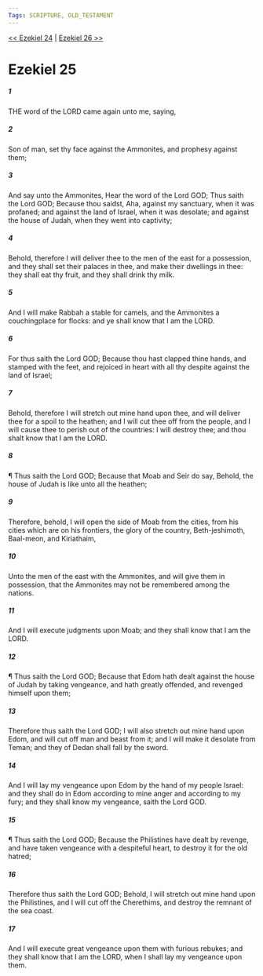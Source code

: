 ```yaml
---
Tags: SCRIPTURE, OLD_TESTAMENT
---
```


[<< Ezekiel 24](OLD_TESTAMENT/26_Ezekiel/Ezekiel_24.md) | [Ezekiel 26 >>](OLD_TESTAMENT/26_Ezekiel/Ezekiel_26.md)

# Ezekiel 25

##### 1
 THE word of the LORD came again unto me, saying,
##### 2
 Son of man, set thy face against the Ammonites, and prophesy against them;
##### 3
 And say unto the Ammonites, Hear the word of the Lord GOD; Thus saith the Lord GOD; Because thou saidst, Aha, against my sanctuary, when it was profaned; and against the land of Israel, when it was desolate; and against the house of Judah, when they went into captivity;
##### 4
 Behold, therefore I will deliver thee to the men of the east for a possession, and they shall set their palaces in thee, and make their dwellings in thee: they shall eat thy fruit, and they shall drink thy milk.
##### 5
 And I will make Rabbah a stable for camels, and the Ammonites a couchingplace for flocks: and ye shall know that I am the LORD.
##### 6
 For thus saith the Lord GOD; Because thou hast clapped thine hands, and stamped with the feet, and rejoiced in heart with all thy despite against the land of Israel;
##### 7
 Behold, therefore I will stretch out mine hand upon thee, and will deliver thee for a spoil to the heathen; and I will cut thee off from the people, and I will cause thee to perish out of the countries: I will destroy thee; and thou shalt know that I am the LORD.
##### 8
 ¶ Thus saith the Lord GOD; Because that Moab and Seir do say, Behold, the house of Judah is like unto all the heathen;
##### 9
 Therefore, behold, I will open the side of Moab from the cities, from his cities which are on his frontiers, the glory of the country, Beth-jeshimoth, Baal-meon, and Kiriathaim,
##### 10
 Unto the men of the east with the Ammonites, and will give them in possession, that the Ammonites may not be remembered among the nations.
##### 11
 And I will execute judgments upon Moab; and they shall know that I am the LORD.
##### 12
 ¶ Thus saith the Lord GOD; Because that Edom hath dealt against the house of Judah by taking vengeance, and hath greatly offended, and revenged himself upon them;
##### 13
 Therefore thus saith the Lord GOD; I will also stretch out mine hand upon Edom, and will cut off man and beast from it; and I will make it desolate from Teman; and they of Dedan shall fall by the sword.
##### 14
 And I will lay my vengeance upon Edom by the hand of my people Israel: and they shall do in Edom according to mine anger and according to my fury; and they shall know my vengeance, saith the Lord GOD.
##### 15
 ¶ Thus saith the Lord GOD; Because the Philistines have dealt by revenge, and have taken vengeance with a despiteful heart, to destroy it for the old hatred;
##### 16
 Therefore thus saith the Lord GOD; Behold, I will stretch out mine hand upon the Philistines, and I will cut off the Cherethims, and destroy the remnant of the sea coast.
##### 17
 And I will execute great vengeance upon them with furious rebukes; and they shall know that I am the LORD, when I shall lay my vengeance upon them.
